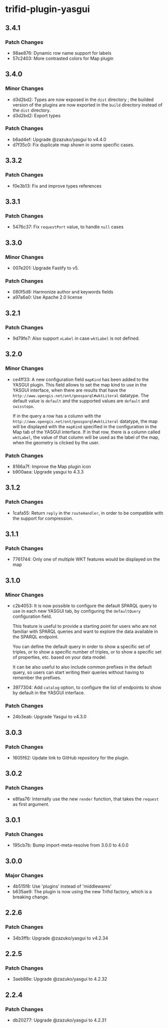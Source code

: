 # trifid-plugin-yasgui

## 3.4.1

### Patch Changes

- 98ae876: Dynamic row name support for labels
- 57c2403: More contrasted colors for Map plugin

## 3.4.0

### Minor Changes

- d3d2bd2: Types are now exposed in the `dist` directory ; the builded version of the plugins are now exported in the `build` directory instead of the `dist` directory.
- d3d2bd2: Export types

### Patch Changes

- b6ad4ef: Upgrade @zazuko/yasgui to v4.4.0
- d7f35c0: Fix duplicate map shown in some specific cases.

## 3.3.2

### Patch Changes

- f0e3b13: Fix and improve types references

## 3.3.1

### Patch Changes

- 5476c37: Fix `requestPort` value, to handle `null` cases

## 3.3.0

### Minor Changes

- 007e201: Upgrade Fastify to v5.

### Patch Changes

- 080f5d8: Harmonize author and keywords fields
- a97a6a0: Use Apache 2.0 license

## 3.2.1

### Patch Changes

- 9d79fe7: Also support `xLabel` in case `wktLabel` is not defined.

## 3.2.0

### Minor Changes

- ce4ff33: A new configuration field `mapKind` has been added to the YASGUI plugin.
  This field allows to set the map kind to use in the YASGUI interface, when there are results that have the `http://www.opengis.net/ont/geosparql#wktLiteral` datatype.
  The default value is `default` and the supported values are `default` and `swisstopo`.

  If in the query a row has a column with the `http://www.opengis.net/ont/geosparql#wktLiteral` datatype, the map will be displayed with the `mapKind` specified in the configuration in the Map tab of the YASGUI interface.
  If in that row, there is a column called `wktLabel`, the value of that column will be used as the label of the map, when the geometry is clicked by the user.

### Patch Changes

- 8166a7f: Improve the Map plugin icon
- b900aea: Upgrade yasgui to 4.3.3

## 3.1.2

### Patch Changes

- 1cafa55: Return `reply` in the `routeHandler`, in order to be compatible with the support for compression.

## 3.1.1

### Patch Changes

- 7761744: Only one of multiple WKT features would be displayed on the map

## 3.1.0

### Minor Changes

- c2b4053: It is now possible to configure the default SPARQL query to use in each new YASGUI tab, by configuring the `defaultQuery` configuration field.

  This feature is useful to provide a starting point for users who are not familiar with SPARQL queries and want to explore the data available in the SPARQL endpoint.

  You can define the default query in order to show a specific set of triples, or to show a specific number of triples, or to show a specific set of properties, etc. based on your data model.

  It can be also useful to also include common prefixes in the default query, so users can start writing their queries without having to remember the prefixes.

- 3977304: Add `catalog` option, to configure the list of endpoints to show by default in the YASGUI interface.

### Patch Changes

- 24b3eab: Upgrade Yasgui to v4.3.0

## 3.0.3

### Patch Changes

- 1605f62: Update link to GitHub repository for the plugin.

## 3.0.2

### Patch Changes

- e8faa76: Internally use the new `render` function, that takes the `request` as first argument.

## 3.0.1

### Patch Changes

- 195cb7b: Bump import-meta-resolve from 3.0.0 to 4.0.0

## 3.0.0

### Major Changes

- 4b515f8: Use 'plugins' instead of 'middlewares'
- b635ae9: The plugin is now using the new Trifid factory, which is a breaking change.

## 2.2.6

### Patch Changes

- 34b3ffb: Upgrade @zazuko/yasgui to v4.2.34

## 2.2.5

### Patch Changes

- 3aeb88e: Upgrade @zazuko/yasgui to 4.2.32

## 2.2.4

### Patch Changes

- db20277: Upgrade @zazuko/yasgui to 4.2.31

